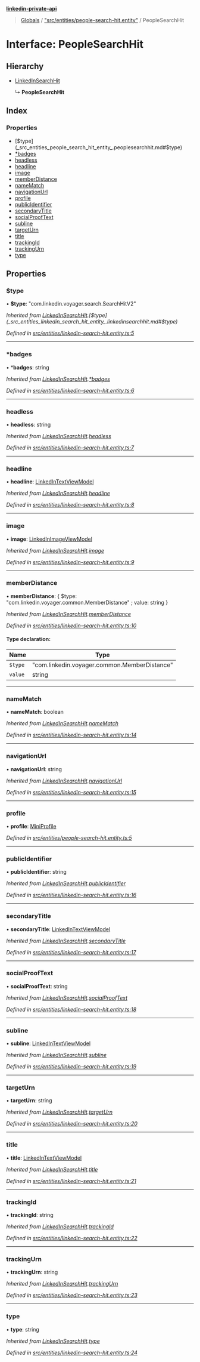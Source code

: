 **[linkedin-private-api](../README.md)**

> [Globals](../globals.md) / ["src/entities/people-search-hit.entity"](../modules/_src_entities_people_search_hit_entity_.md) / PeopleSearchHit

# Interface: PeopleSearchHit

## Hierarchy

* [LinkedInSearchHit](_src_entities_linkedin_search_hit_entity_.linkedinsearchhit.md)

  ↳ **PeopleSearchHit**

## Index

### Properties

* [$type](_src_entities_people_search_hit_entity_.peoplesearchhit.md#$type)
* [*badges](_src_entities_people_search_hit_entity_.peoplesearchhit.md#*badges)
* [headless](_src_entities_people_search_hit_entity_.peoplesearchhit.md#headless)
* [headline](_src_entities_people_search_hit_entity_.peoplesearchhit.md#headline)
* [image](_src_entities_people_search_hit_entity_.peoplesearchhit.md#image)
* [memberDistance](_src_entities_people_search_hit_entity_.peoplesearchhit.md#memberdistance)
* [nameMatch](_src_entities_people_search_hit_entity_.peoplesearchhit.md#namematch)
* [navigationUrl](_src_entities_people_search_hit_entity_.peoplesearchhit.md#navigationurl)
* [profile](_src_entities_people_search_hit_entity_.peoplesearchhit.md#profile)
* [publicIdentifier](_src_entities_people_search_hit_entity_.peoplesearchhit.md#publicidentifier)
* [secondaryTitle](_src_entities_people_search_hit_entity_.peoplesearchhit.md#secondarytitle)
* [socialProofText](_src_entities_people_search_hit_entity_.peoplesearchhit.md#socialprooftext)
* [subline](_src_entities_people_search_hit_entity_.peoplesearchhit.md#subline)
* [targetUrn](_src_entities_people_search_hit_entity_.peoplesearchhit.md#targeturn)
* [title](_src_entities_people_search_hit_entity_.peoplesearchhit.md#title)
* [trackingId](_src_entities_people_search_hit_entity_.peoplesearchhit.md#trackingid)
* [trackingUrn](_src_entities_people_search_hit_entity_.peoplesearchhit.md#trackingurn)
* [type](_src_entities_people_search_hit_entity_.peoplesearchhit.md#type)

## Properties

### $type

•  **$type**: \"com.linkedin.voyager.search.SearchHitV2\"

*Inherited from [LinkedInSearchHit](_src_entities_linkedin_search_hit_entity_.linkedinsearchhit.md).[$type](_src_entities_linkedin_search_hit_entity_.linkedinsearchhit.md#$type)*

*Defined in [src/entities/linkedin-search-hit.entity.ts:5](https://github.com/eilonmore/linkedin-private-api/blob/a50722e/src/entities/linkedin-search-hit.entity.ts#L5)*

___

### *badges

•  ***badges**: string

*Inherited from [LinkedInSearchHit](_src_entities_linkedin_search_hit_entity_.linkedinsearchhit.md).[*badges](_src_entities_linkedin_search_hit_entity_.linkedinsearchhit.md#*badges)*

*Defined in [src/entities/linkedin-search-hit.entity.ts:6](https://github.com/eilonmore/linkedin-private-api/blob/a50722e/src/entities/linkedin-search-hit.entity.ts#L6)*

___

### headless

•  **headless**: string

*Inherited from [LinkedInSearchHit](_src_entities_linkedin_search_hit_entity_.linkedinsearchhit.md).[headless](_src_entities_linkedin_search_hit_entity_.linkedinsearchhit.md#headless)*

*Defined in [src/entities/linkedin-search-hit.entity.ts:7](https://github.com/eilonmore/linkedin-private-api/blob/a50722e/src/entities/linkedin-search-hit.entity.ts#L7)*

___

### headline

•  **headline**: [LinkedInTextViewModel](_src_entities_linkedin_text_view_model_entity_.linkedintextviewmodel.md)

*Inherited from [LinkedInSearchHit](_src_entities_linkedin_search_hit_entity_.linkedinsearchhit.md).[headline](_src_entities_linkedin_search_hit_entity_.linkedinsearchhit.md#headline)*

*Defined in [src/entities/linkedin-search-hit.entity.ts:8](https://github.com/eilonmore/linkedin-private-api/blob/a50722e/src/entities/linkedin-search-hit.entity.ts#L8)*

___

### image

•  **image**: [LinkedInImageViewModel](_src_entities_linkedin_image_view_model_entity_.linkedinimageviewmodel.md)

*Inherited from [LinkedInSearchHit](_src_entities_linkedin_search_hit_entity_.linkedinsearchhit.md).[image](_src_entities_linkedin_search_hit_entity_.linkedinsearchhit.md#image)*

*Defined in [src/entities/linkedin-search-hit.entity.ts:9](https://github.com/eilonmore/linkedin-private-api/blob/a50722e/src/entities/linkedin-search-hit.entity.ts#L9)*

___

### memberDistance

•  **memberDistance**: { $type: \"com.linkedin.voyager.common.MemberDistance\" ; value: string  }

*Inherited from [LinkedInSearchHit](_src_entities_linkedin_search_hit_entity_.linkedinsearchhit.md).[memberDistance](_src_entities_linkedin_search_hit_entity_.linkedinsearchhit.md#memberdistance)*

*Defined in [src/entities/linkedin-search-hit.entity.ts:10](https://github.com/eilonmore/linkedin-private-api/blob/a50722e/src/entities/linkedin-search-hit.entity.ts#L10)*

#### Type declaration:

Name | Type |
------ | ------ |
`$type` | \"com.linkedin.voyager.common.MemberDistance\" |
`value` | string |

___

### nameMatch

•  **nameMatch**: boolean

*Inherited from [LinkedInSearchHit](_src_entities_linkedin_search_hit_entity_.linkedinsearchhit.md).[nameMatch](_src_entities_linkedin_search_hit_entity_.linkedinsearchhit.md#namematch)*

*Defined in [src/entities/linkedin-search-hit.entity.ts:14](https://github.com/eilonmore/linkedin-private-api/blob/a50722e/src/entities/linkedin-search-hit.entity.ts#L14)*

___

### navigationUrl

•  **navigationUrl**: string

*Inherited from [LinkedInSearchHit](_src_entities_linkedin_search_hit_entity_.linkedinsearchhit.md).[navigationUrl](_src_entities_linkedin_search_hit_entity_.linkedinsearchhit.md#navigationurl)*

*Defined in [src/entities/linkedin-search-hit.entity.ts:15](https://github.com/eilonmore/linkedin-private-api/blob/a50722e/src/entities/linkedin-search-hit.entity.ts#L15)*

___

### profile

•  **profile**: [MiniProfile](_src_entities_mini_profile_entity_.miniprofile.md)

*Defined in [src/entities/people-search-hit.entity.ts:5](https://github.com/eilonmore/linkedin-private-api/blob/a50722e/src/entities/people-search-hit.entity.ts#L5)*

___

### publicIdentifier

•  **publicIdentifier**: string

*Inherited from [LinkedInSearchHit](_src_entities_linkedin_search_hit_entity_.linkedinsearchhit.md).[publicIdentifier](_src_entities_linkedin_search_hit_entity_.linkedinsearchhit.md#publicidentifier)*

*Defined in [src/entities/linkedin-search-hit.entity.ts:16](https://github.com/eilonmore/linkedin-private-api/blob/a50722e/src/entities/linkedin-search-hit.entity.ts#L16)*

___

### secondaryTitle

•  **secondaryTitle**: [LinkedInTextViewModel](_src_entities_linkedin_text_view_model_entity_.linkedintextviewmodel.md)

*Inherited from [LinkedInSearchHit](_src_entities_linkedin_search_hit_entity_.linkedinsearchhit.md).[secondaryTitle](_src_entities_linkedin_search_hit_entity_.linkedinsearchhit.md#secondarytitle)*

*Defined in [src/entities/linkedin-search-hit.entity.ts:17](https://github.com/eilonmore/linkedin-private-api/blob/a50722e/src/entities/linkedin-search-hit.entity.ts#L17)*

___

### socialProofText

•  **socialProofText**: string

*Inherited from [LinkedInSearchHit](_src_entities_linkedin_search_hit_entity_.linkedinsearchhit.md).[socialProofText](_src_entities_linkedin_search_hit_entity_.linkedinsearchhit.md#socialprooftext)*

*Defined in [src/entities/linkedin-search-hit.entity.ts:18](https://github.com/eilonmore/linkedin-private-api/blob/a50722e/src/entities/linkedin-search-hit.entity.ts#L18)*

___

### subline

•  **subline**: [LinkedInTextViewModel](_src_entities_linkedin_text_view_model_entity_.linkedintextviewmodel.md)

*Inherited from [LinkedInSearchHit](_src_entities_linkedin_search_hit_entity_.linkedinsearchhit.md).[subline](_src_entities_linkedin_search_hit_entity_.linkedinsearchhit.md#subline)*

*Defined in [src/entities/linkedin-search-hit.entity.ts:19](https://github.com/eilonmore/linkedin-private-api/blob/a50722e/src/entities/linkedin-search-hit.entity.ts#L19)*

___

### targetUrn

•  **targetUrn**: string

*Inherited from [LinkedInSearchHit](_src_entities_linkedin_search_hit_entity_.linkedinsearchhit.md).[targetUrn](_src_entities_linkedin_search_hit_entity_.linkedinsearchhit.md#targeturn)*

*Defined in [src/entities/linkedin-search-hit.entity.ts:20](https://github.com/eilonmore/linkedin-private-api/blob/a50722e/src/entities/linkedin-search-hit.entity.ts#L20)*

___

### title

•  **title**: [LinkedInTextViewModel](_src_entities_linkedin_text_view_model_entity_.linkedintextviewmodel.md)

*Inherited from [LinkedInSearchHit](_src_entities_linkedin_search_hit_entity_.linkedinsearchhit.md).[title](_src_entities_linkedin_search_hit_entity_.linkedinsearchhit.md#title)*

*Defined in [src/entities/linkedin-search-hit.entity.ts:21](https://github.com/eilonmore/linkedin-private-api/blob/a50722e/src/entities/linkedin-search-hit.entity.ts#L21)*

___

### trackingId

•  **trackingId**: string

*Inherited from [LinkedInSearchHit](_src_entities_linkedin_search_hit_entity_.linkedinsearchhit.md).[trackingId](_src_entities_linkedin_search_hit_entity_.linkedinsearchhit.md#trackingid)*

*Defined in [src/entities/linkedin-search-hit.entity.ts:22](https://github.com/eilonmore/linkedin-private-api/blob/a50722e/src/entities/linkedin-search-hit.entity.ts#L22)*

___

### trackingUrn

•  **trackingUrn**: string

*Inherited from [LinkedInSearchHit](_src_entities_linkedin_search_hit_entity_.linkedinsearchhit.md).[trackingUrn](_src_entities_linkedin_search_hit_entity_.linkedinsearchhit.md#trackingurn)*

*Defined in [src/entities/linkedin-search-hit.entity.ts:23](https://github.com/eilonmore/linkedin-private-api/blob/a50722e/src/entities/linkedin-search-hit.entity.ts#L23)*

___

### type

•  **type**: string

*Inherited from [LinkedInSearchHit](_src_entities_linkedin_search_hit_entity_.linkedinsearchhit.md).[type](_src_entities_linkedin_search_hit_entity_.linkedinsearchhit.md#type)*

*Defined in [src/entities/linkedin-search-hit.entity.ts:24](https://github.com/eilonmore/linkedin-private-api/blob/a50722e/src/entities/linkedin-search-hit.entity.ts#L24)*
